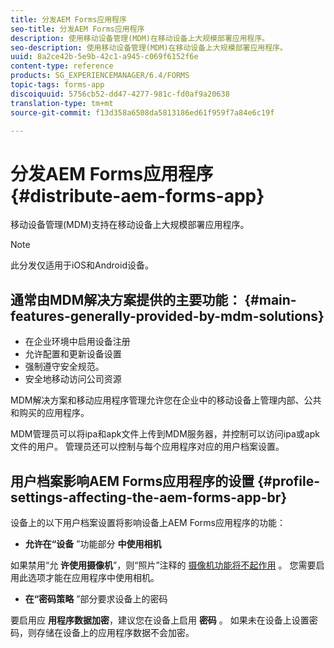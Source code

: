 ```yaml
---
title: 分发AEM Forms应用程序
seo-title: 分发AEM Forms应用程序
description: 使用移动设备管理(MDM)在移动设备上大规模部署应用程序。
seo-description: 使用移动设备管理(MDM)在移动设备上大规模部署应用程序。
uuid: 8a2ce42b-5e9b-42c1-a945-c069f6152f6e
content-type: reference
products: SG_EXPERIENCEMANAGER/6.4/FORMS
topic-tags: forms-app
discoiquuid: 5756cb52-dd47-4277-981c-fd0af9a20638
translation-type: tm+mt
source-git-commit: f13d358a6508da5813186ed61f959f7a84e6c19f

---
```



# 分发AEM Forms应用程序 {#distribute-aem-forms-app}

移动设备管理(MDM)支持在移动设备上大规模部署应用程序。

>[!NOTE]
>
>此分发仅适用于iOS和Android设备。

## 通常由MDM解决方案提供的主要功能： {#main-features-generally-provided-by-mdm-solutions}

* 在企业环境中启用设备注册
* 允许配置和更新设备设置
* 强制遵守安全规范。
* 安全地移动访问公司资源

MDM解决方案和移动应用程序管理允许您在企业中的移动设备上管理内部、公共和购买的应用程序。

MDM管理员可以将ipa和apk文件上传到MDM服务器，并控制可以访问ipa或apk文件的用户。 管理员还可以控制与每个应用程序对应的用户档案设置。

## 用户档案影响AEM Forms应用程序的设置 {#profile-settings-affecting-the-aem-forms-app-br}

设备上的以下用户档案设置将影响设备上AEM Forms应用程序的功能：

* **允许在“设备** ”功能部分 **中使用相机**

如果禁用“允 **许使用摄像机**”，则“照片”注释的 [摄像机功能将不起作用](/help/forms/using/add-attachments.md) 。 您需要启用此选项才能在应用程序中使用相机。

* **在“密码策略** ”部分要求设备上的密码

要启用应 **用程序数据加密**，建议您在设备上启用 **密码** 。 如果未在设备上设置密码，则存储在设备上的应用程序数据不会加密。
